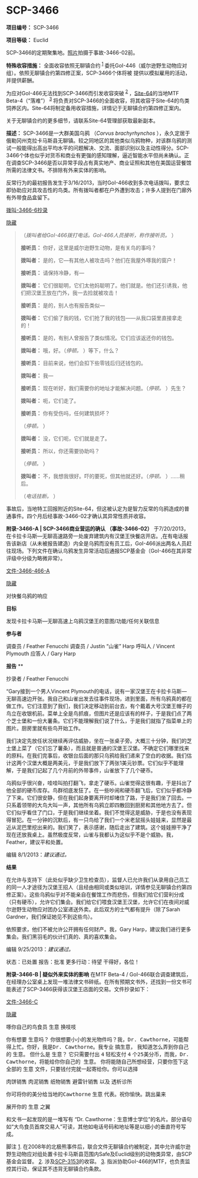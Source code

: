 # SCP-3466
                        


**项目编号：** SCP-3466

**项目等级：** Euclid



SCP-3466的定期聚集地。<a shape='rect' href='https://www.flickr.com/photos/32911630@N03/6932794020' target='_blank'>&#29031;&#29255;</a>拍摄于事故-3466-02前。



**特殊收容措施：** 全面收容依照无聊镇合约<sup class='footnoteref'>
 <a shape='rect' class='footnoteref' id='footnoteref-1' href='javascript:;' onclick='WIKIDOT.page.utils.scrollToReference(&apos;footnote-1&apos;)'>1</a>
</sup>委托GoI-446（威尔逊野生动物应对组）。依照无聊镇合约第四修正案，SCP-3466个体将被 提供以模拟雇用的活动，并提供薪酬。

为应对GoI-466无法找到SCP-3466而引发收容突破<sup class='footnoteref'>
 <a shape='rect' class='footnoteref' id='footnoteref-2' href='javascript:;' onclick='WIKIDOT.page.utils.scrollToReference(&apos;footnote-2&apos;)'>2</a>
</sup>，<a shape='rect' href='http://scp-wiki-cn.wikidot.com/secure-facility-dossier-site-64' target='_blank'>Site-64</a>的当地MTF Beta-4（“落难”）<sup class='footnoteref'>
 <a shape='rect' class='footnoteref' id='footnoteref-3' href='javascript:;' onclick='WIKIDOT.page.utils.scrollToReference(&apos;footnote-3&apos;)'>3</a>
</sup>将负责对SCP-3466的全面收容，将其收容于Site-64的鸟类饲养区内。Site-64将制定备用收容措施，详情记于无聊镇合约第四修正案内。

关于无聊镇合约的更多细节，请联系Site-64管理部获取最新副本。

**描述：** SCP-3466是一大群美国乌鸦 （*Corvus brachyrhynchos* ），永久定居于俄勒冈州克拉卡马斯县无聊镇。较之同地区的其他类似乌鸦物种，对该群乌鸦的测试一般能得出高出平均水平的问题解决、交流、面部识别以及主动性得分。SCP-3466个体也似乎对货币和商业有更强的感知理解，逼近智能水平但尚未确认。正在调查SCP-3466是否以异常手段占有真实地产、商业证照和其他在美国运营餐馆所需的法律文书。不排除有外来实体的影响。

反常行为的最初报告发生于3/16/2013，当时GoI-466收到多次电话拨叫，要求立即协助应对具攻击性的鸟类。所有拨叫者都在户外遭到攻击；许多人提到在门廊外有外带食品盒留下。


<a shape='rect' class='collapsible-block-link' href='javascript:;'>&#25320;&#21483;-3466-6&#25220;&#24405;</a>

<a shape='rect' class='collapsible-block-link' href='javascript:;'>&#38544;&#34255;</a>


> （*拨叫者给GoI-466拨打电话。GoI-466人员接听，称作接听员。* ）
> 
> **接听员：** 你好，这里是威尔逊野生动物，是有关鸟的事吗？
> 
> **拨叫者：** 是的，它—有其他人被攻击吗？他们在我屋外啄我的窗户！
> 
> **接听员：** 请保持冷静，有—
> 
> **拨叫者：** 它们很聪明，它们太他妈聪明了。他们就是。他们还引诱我，他们把汉堡王放在门外，我一去捡就被攻击！
> 
> **接听员：** 是的，别人也有报告类似—
> 
> **拨叫者：** 它们偷了我的钱，它们抢了我的钱包——从我口袋里直接拿走的！
> 
> **接听员：** 是的，有别人曾报告了类似情况。它们应该返还你的钱包。
> 
> **拨叫者：** 哦，好。（*停顿。* ）等下，什么？
> 
> **接听员：** 目前来说，他们会扣下些零钱后归还钱包的。
> 
> **拨叫者：** 我—
> 
> **接听员：** 现在听好，我们需要你的地址才能解决问题。（*停顿。* ）先生？
> 
> **拨叫者：** 呃，它们走了。
> 
> **接听员：** 你有受伤吗，任何建筑损坏？
> 
> （*停顿。* ）
> 
> **拨叫者：** 没，它们呃，它们就是走了。
> 
> **接听员：** 所以，你还需要协助吗？
> 
> （*停顿。* ）
> 
> **拨叫者：** 不，我想我很好。吓的要死，但其他就还好。（*停顿。* ）……稍后。
> 
> （*电话挂断。* ）
> 




事故后，当地特工回报附近的Site-64，但这被认定为是智力反常的乌鸦造成的普通事件。四个月后经事故-3466-02才确认其异常性质并收容。

**附录-3466-A | SCP-3466商业营运的确认 （事故-3466-02）** 
于7/20/2013，在卡拉卡马斯—无聊高速路旁一处废弃建筑内有汉堡王快餐店开店。,在有电话报告该新店（从未被报告建造）内全是乌鸦而没有员工后，GoI-466派出两名人员赶往现场。下列文件在确认乌鸦发生异常活动后通报SCP基金会（GoI-466在其非常评级中分级为略微非常）。


<a shape='rect' class='collapsible-block-link' href='javascript:;'>&#25991;&#20214;-3466-466-A</a>

<a shape='rect' class='collapsible-block-link' href='javascript:;'>&#38544;&#34255;</a>



对快餐乌鸦的响应





**目标** 




发现卡拉卡马斯—无聊高速上乌鸦汉堡王的意图/功能/任何关联信息




**参与者** 




调查员 / Feather Fenucchi
调查员 / Justin “山雀” Harp
呼叫人 / Vincent Plymouth
应答人 / Gary Harp




**报告** **




抄录者 / Feather Fenucchi

“Gary接到一个男人Vincent Plymouth的电话，说有一家汉堡王在卡拉卡马斯—无聊高速边开张。我自己和山雀出发去往事件现场，进到里面，所有乌鸦真的都在做工作。它们注意到了我们，我们决定移动到前台去，有个戴着大号汉堡王帽子的鸟立在收银机前。菜单上全是鸟抓痕，但图片还是应该有的样子，于是我们点了两个芝士堡和一份大薯条。它们不能理解我们说了什么，于是我们就指了指菜单上的图片。厨房里就有些鸟开始工作。

我们决定先放任状况继续再评估威胁，坐在一张桌子旁。大概三十分钟，我们的芝士堡上菜了（它们忘了薯条），而且就是普通的汉堡王汉堡。不确定它们哪里找来的原料。在我们完事后，收银台后面的那只乌鸦给我们递来了空白的收据。我们估计这两个汉堡大概是两美元，于是我们放下了两张1美元钞票。它们似乎不能理解，于是我们记起了几个月前的外带事件，山雀放下了几个硬币。

乌鸦似乎很兴奋，哇哇叫拍打翻飞，拿走了硬币。山雀觉得这很有趣，于是抖出了他全部的硬币库存。鸟群彻底发狂了。在一些吵闹和硬币翻飞后，它们似乎都冷静了下来。它们很安静，但在我们起身要离开时却堵住了路，于是我们坐了回去。一只系着领带的大鸟大叫一声，其他所有乌鸦立即四散回到厨房和其他地方去了。但它们似乎看住了门口，于是我们继续坐着。我们不觉得这是威胁，于是也没有表现得冒犯。在一分钟的沉默后，有一只鸟给了我们一个米老鼠摇头娃娃来，显然是最近从泥巴里挖出来的。我们笑了，表示感谢，随后走出了建筑。这个娃娃擦干净了现在还放我桌上。虽然极度反常，山雀与我都认为这似乎不是个威胁。我，Feather，建议平和处置。

编辑 8/1/2013：*建议通过。* 




**结果** 




在允许与支持下（此处似乎缺少卫生检查员），监督人已允许我们从录用自己员工的同一人才途径为汉堡王招人（且经由相同或类似培训，详情参见无聊镇合约第四修正案）。这些乌鸦似乎对不能亲自在餐馆工作而悲伤，但我们给它们营利分成（只有硬币），允许它们集会。我们给它们喂食汉堡王汉堡，允许它们在夜间对威尔逊野生动物应对团办公室递送外卖。此后双方的士气都有提升（除了Sarah Gardner，我们保证她见不到这些鸟）。

依照要求，他们不被允许公开拥有任何财产。我，Gary Harp，建议我们进行更多集会。我们黑羽毛的伙计们真的、真的喜欢集会。

编辑 9/25/2013：*建议通过。* 




状态：已处置
报告：批准
更多行动：待望
干得好，各位！






**附录-3466-B | 疑似外来实体的影响** 
在MTF Beta-4 / GoI-466联合调查建筑后，在经理办公室桌上发现一堆法律文书碎纸。在所有预期文书外，还找到一份文书可能表述了SCP-3466获得该汉堡王店面的交易。文件抄录如下：


<a shape='rect' class='collapsible-block-link' href='javascript:;'>&#25991;&#20214;-3466-C</a>

<a shape='rect' class='collapsible-block-link' href='javascript:;'>&#38544;&#34255;</a>



<tt>&#21828;&#20320;&#33258;&#24049;&#30340;&#40479;&#39135;&#21592;</tt>
<tt>&#29983;&#24847;</tt>
<tt>&#25442;&#21553;&#21553;</tt>



<tt>&#20320;&#26377;&#24819;&#35201;</tt>
<tt>&#29983;&#24847;&#21527;&#65311;</tt>
<tt>&#20320;&#24456;&#24819;&#35201;&#23567;&#23567;&#30340;&#21457;&#20809;&#29289;&#20214;&#21527;&#65311;&#25105;&#65292;Dr. Cawthorne&#65292;&#21487;&#33021;&#24110;&#24471;&#19978;&#24537;&#12290;&#20320;&#22909;&#65292;&#25105;&#26159;Dr. Cawthorne&#12290;&#25105;&#19987;&#19994;</tt>
<tt>&#25630;&#29983;&#24847;&#65292;</tt>
<tt>&#25105;&#30693;&#36947;&#24590;&#20040;&#24324;&#21040;&#20320;&#33258;&#24049;&#30340;</tt>
<tt>&#29983;&#24847;&#12290;</tt>
<tt>&#20294;&#20160;&#20040;&#26159;</tt>
<tt>&#29983;&#24847;&#65311;</tt>
<tt>&#23427;&#21482;&#38656;&#35201;&#20184;&#20986;</tt>
<tt>4</tt>
<tt>&#36731;&#26494;&#25903;&#20184;</tt>
<tt>4</tt>
<tt>&#20010;25&#32654;&#20998;&#24065;&#65292;&#32780;&#25105;&#65292;Dr. Cawthorne&#65292;&#23558;&#33021;&#32473;&#20320;&#20320;&#33258;&#24049;&#30340;
&#29983;&#24847;&#12290;</tt>
<tt>&#20320;&#23558;&#33021;&#38543;&#33258;&#24049;&#25152;&#24819;&#32463;&#33829;&#65292;&#21482;&#35201;&#20320;&#31614;&#19979;&#36825;&#20840;&#37096;&#30340;</tt>
<tt>&#29983;&#24847;</tt>
<tt>&#25991;&#20214;&#65292;&#21482;&#35201;&#38065;&#20184;&#23436;&#23601;&#19968;&#36215;&#23492;&#32473;&#20320;&#12290;&#20320;&#21487;&#20197;&#36873;&#25321;</tt>

<tt>&#32905;&#39292;&#38144;&#21806;</tt>
<tt>&#32905;&#27877;&#38144;&#21806;</tt>
<tt>&#32440;&#29289;&#38144;&#21806;</tt>
<tt>&#36991;&#38647;&#38024;&#38144;&#21806;</tt>
<tt>&#20197;&#21450;</tt>
<tt>&#36879;&#26512;&#35786;&#25152;</tt>

<tt>&#20320;&#21487;&#23558;&#20320;&#30340;&#32654;&#20998;&#32473;&#24403;&#22320;&#30340;Cawthorne</tt>
<tt>&#29983;&#24847;</tt>
<tt>&#20195;&#34920;&#12290;&#31069;&#20320;&#24841;&#24555;&#12290;&#36339;&#20986;&#24034;&#26469;</tt>


<tt>&#23637;&#24320;&#20320;&#30340;</tt>
<tt>&#29983;&#24847;</tt>
<tt>&#20043;&#32764;</tt>






和文书一起发现的是一堆写有 “Dr. Cawthorne：生意博士学位”的名片。部分语句如“大鸟食员首席交易人”可读，其他如电话号码和地址等是以细小的垂直符号写成。



脚注
<a shape='rect' href='javascript:;' onclick='WIKIDOT.page.utils.scrollToReference(&apos;footnoteref-1&apos;)'>1</a>. 在2008年的北极熊事件后，联合文件无聊镇合约被制定，其中允许威尔逊野生动物应对组处置卡拉卡马斯县范围内Safe及Euclid级别的动物类异常，由SCP基金会监督。
<a shape='rect' href='javascript:;' onclick='WIKIDOT.page.utils.scrollToReference(&apos;footnoteref-2&apos;)'>2</a>. 涉及<a shape='rect' class='newpage' href='/scp-3153'>SCP-3153</a>的收容。
<a shape='rect' href='javascript:;' onclick='WIKIDOT.page.utils.scrollToReference(&apos;footnoteref-3&apos;)'>3</a>. 指派协助GoI-466的MTF，也负责监控其行动，保证其不违背无聊镇合约条款。


                    